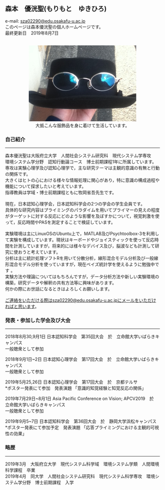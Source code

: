## 森本　優洸聖(もりもと　ゆきひろ)
e-mail: sza02290@edu.osakafu-u.ac.jp<br>
このページは森本優洸聖の個人ホームページです。<br>
最終更新日　2019年8月7日<br><br>
<div align="center">
 <img src="icon.jpg" alt="サンプル" title="アイコン画像"><br>
 大抵こんな服飾品を身に着けて生活しています。
</div>

### 自己紹介
*****
森本優洸聖は大阪府立大学　人間社会システム研究科　現代システム学専攻<br>
環境システム学分野　認知行動論コース　博士前期課程1年に所属しています。<br>
専攻は実験心理学及び認知心理学で，主な研究テーマは主観的意識の有無と行動の関係です。<br>
大きくはヒトの心における様々な情報処理に関心があり，特に意識の構成過程や機能について探求したいと考えています。<br>
指導教員は学域・博士前期課程ともに牧岡省吾先生です。<br><br>
現在，日本認知心理学会，日本認知科学会の2つの学会の学生会員です。<br>
具体的な研究内容はプライミングのパラダイムを用いてプライマーの見えの程度がターゲットに対する反応にどのような影響を及ぼすかについて，視覚刺激を使って，反応時間やPASを測定することで検証しています。<br><br>
実験環境は主にLinuxOSのUbuntu上で，MATLAB及びPsychtoolbox-3を利用して実験を構成しています。現状はキーボードやジョイスティックを使って反応時間を計測していますが，将来的には様々なデバイス及び，脳波なども計測して研究に使おうと考えています。<br>
分析は主に統計処理ソフトRを用いて分散分析，線形混合モデル分析及び一般線形混合モデル分析を使っていますが，現在ベイズ統計学を使えるように勉強中です
。<br>
実験方法や理論についてはもちろんですが，データ分析方法や新しい実験環境の構築，研究データや解釈の共有方法等に興味があります。<br>
何かの際にお世話になるときはよろしくお願いします。<br><br>
ご連絡をいただける際はsza02290@edu.osakafu-u.ac.jpにメールをいただければと思います。<br>

### 発表・参加した学会及び大会
*****
2018年8月30,9月1日 日本認知科学会　第35回大会　於　立命館大学いばらきキャンパス<br>
一般聴衆として参加

2018年9月1日~2日 日本認知心理学会　第17回大会　於　立命館大学いばらきキャンパス<br>
一般聴衆として参加

2019年5月25,26日 日本認知心理学会　第17回大会　於　京都テルサ<br>
*ポスター発表にて参加　発表演題 「意識的知覚経験と知覚反応の関係」

2019年7月29日~8月1日 Asia Pacific Conference on Vision; APCV2019　於　立命館大学いばらきキャンパス<br>
一般聴衆として参加

2019年9月5~7日 日本認知科学会　第36回大会　於　静岡大学浜松キャンパス<br>
*ポスター発表にて参加予定　発表演題 「応答プライミングにおける主観的可視性の効果」

### 略歴
*****
2019年3月　大阪府立大学　現代システム科学域　環境システム学類　人間環境科学課程　卒業<br>
2019年4月　同大学　人間社会システム研究科　現代システム科学専攻　環境システム学分野　博士前期課程　入学<br>
